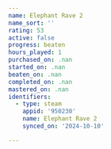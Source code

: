 ```yaml
---
name: Elephant Rave 2
name_sort: ''
rating: 53
active: false
progress: beaten
hours_played: 1
purchased_on: .nan
started_on: .nan
beaten_on: .nan
completed_on: .nan
mastered_on: .nan
identifiers:
  - type: steam
    appid: '950230'
    name: Elephant Rave 2
    synced_on: '2024-10-10'

---
```

